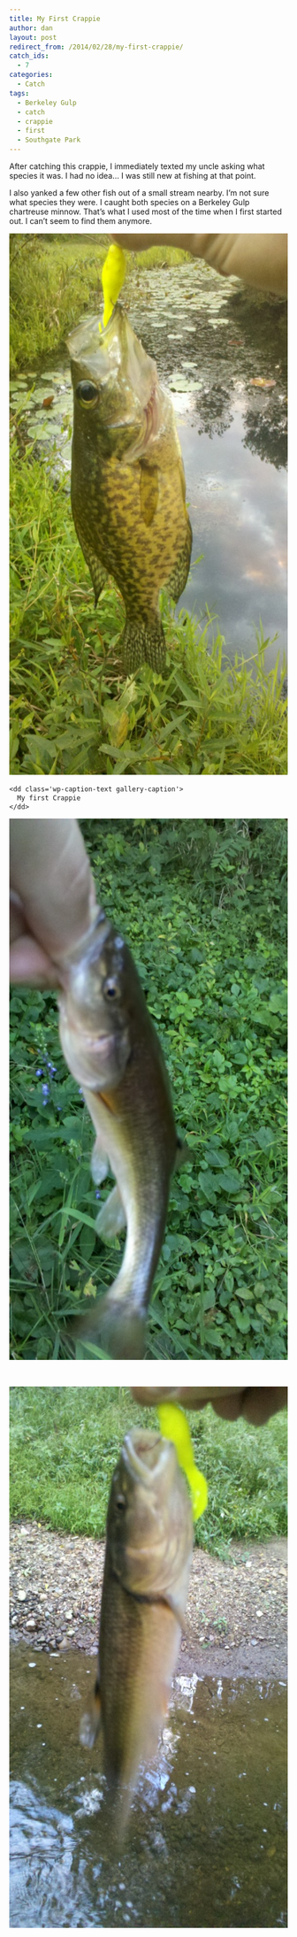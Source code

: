 ```yaml
---
title: My First Crappie
author: dan
layout: post
redirect_from: /2014/02/28/my-first-crappie/
catch_ids:
  - 7
categories:
  - Catch
tags:
  - Berkeley Gulp
  - catch
  - crappie
  - first
  - Southgate Park
---
```

After catching this crappie, I immediately texted my uncle asking what species it was. I had no idea&#8230; I was still new at fishing at that point.

I also yanked a few other fish out of a small stream nearby. I&#8217;m not sure what species they were. I caught both species on a Berkeley Gulp chartreuse minnow. That&#8217;s what I used most of the time when I first started out. I can&#8217;t seem to find them anymore.

<div id='gallery-3' class='gallery galleryid-72 gallery-columns-2 gallery-size-large'>
  <dl class='gallery-item'>
    <dt class='gallery-icon portrait'>
      <a href="/images/my-first-crappie.jpg" rel="lightbox[gallery-3]"><img width="550" height="979" src="/images/my-first-crappie-575x1024.jpg" class="attachment-large" alt="My first Crappie" /></a>
    </dt>
    
    <dd class='wp-caption-text gallery-caption'>
      My first Crappie
    </dd>
  </dl>
  
  <dl class='gallery-item'>
    <dt class='gallery-icon portrait'>
      <a href="/images/a-sucker-fish.jpg" rel="lightbox[gallery-3]"><img width="550" height="979" src="/images/a-sucker-fish-575x1024.jpg" class="attachment-large" alt="A sucker fish" /></a>
    </dt>
  </dl>
  
  <br style="clear: both" />
  
  <dl class='gallery-item'>
    <dt class='gallery-icon portrait'>
      <a href="/images/another-sucker-fish.jpg" rel="lightbox[gallery-3]"><img width="550" height="979" src="/images/another-sucker-fish-575x1024.jpg" class="attachment-large" alt="Another sucker fish" /></a>
    </dt>
  </dl>
  
  <br style='clear: both' />
</div>
